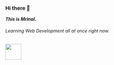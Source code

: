 ### Hi there 👋

<em><strong>This is Mrinal.</strong></em>

<h6>Learning Web Development all at once right now.</h6>

<img src="https://upload.wikimedia.org/wikipedia/commons/thumb/6/61/HTML5_logo_and_wordmark.svg/1200px-HTML5_logo_and_wordmark.svg.png" height="50px"></img>
